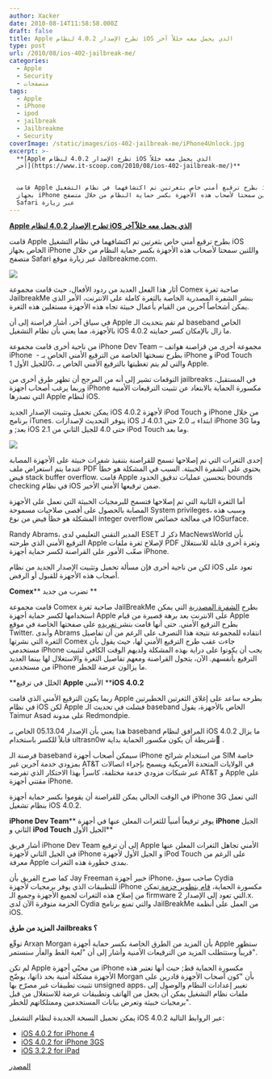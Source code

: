 ```yaml
---
author: Xacker
date: 2010-08-14T11:58:58.000Z
draft: false
title: Apple تطرح الإصدار 4.0.2 لنظام iOS الذي يحمل معه خللاً آخر
type: post
url: /2010/08/ios-402-jailbreak-me/
categories:
  - Apple
  - Security
  - متصفحات
tags:
  - Apple
  - iPhone
  - ipod
  - jailbreak
  - Jailbreakme
  - Security
coverImage: /static/images/ios-402-jailbreak-me/iPhone4Unlock.jpg
excerpt: >-
  **[Apple تطرح الإصدار 4.0.2 لنظام iOS الذي يحمل معه خللاً
  آخر](https://www.it-scoop.com/2010/08/ios-402-jailbreak-me/)**


  قامت Apple بطرح ترقيع أمني خاص بثغرتين تم اكتشافهما في نظام التشغيل iOS الخاص
  بجهاز iPhone واللتين سمحتا لأصحاب هذه الأجهزة بكسر حماية النظام من خلال متصفح
  Safari عبر زيارة
---
```

**[Apple تطرح الإصدار 4.0.2 لنظام iOS الذي يحمل معه خللاً آخر](https://www.it-scoop.com/2010/08/ios-402-jailbreak-me/)**

قامت Apple بطرح ترقيع أمني خاص بثغرتين تم اكتشافهما في نظام التشغيل iOS الخاص بجهاز iPhone واللتين سمحتا لأصحاب هذه الأجهزة بكسر حماية النظام من خلال متصفح Safari عبر زيارة موقع Jailbreakme.com.

![](/static/images/ios-402-jailbreak-me/iPhone4Unlock.jpg)

أثار هذا الفعل العديد من ردود الأفعال، حيث قامت مجموعة Comex صاحبة ثغرة JailbreakMe بنشر الشفرة المصدرية الخاصة بالثغرة كاملة على الانترنت، الأمر الذي يمكن أشخاصاً آخرين من القيام بأعمال خبيثة تجاه هذه الأجهزة مستغلين هذه الثغرة.

في سياق آخر، أشار قراصنة إلى أن Apple لم تقم بتحديث الـ baseband الخاص بالأجهزة، مما يعني بأن نظام التشغيل iOS 4.0.2 ما زال بالإمكان كسر حمايته.

من ناحية أخرى قامت مجموعة iPhone Dev Team – مجموعة أخرى من قراصنة هواتف iPhone  - بطرح نسختها الخاصة من الترقيع الأمني الخاص بـ iPhone و iPod Touch للجيل الأول 1G، والتي لم يتم تغطيتها بالترقيع الأمني الخاص بـ Apple.

التوقعات تشير إلى أنه من المرجح أن تظهر طرق أخرى من jailbreaks في المستقبل، وربما يرغب أصحاب أجهزة iPhone مكسورة الحماية بالابتعاد عن تثبيت الترقيعات الأمنية التي تصدرها Apple لنظام iOS.

يمكن تحميل وتثبيت الإصدار الجديد iOS 4.0.2 لأجهزة iPod Touch و iPhone من خلال برنامج iTunes. يتوفر التحديث لإصدارات iOS ابتداء بـ 2.0 حتى 4.0.1 لـ iPhone 3G وما بعد; و iOS 2.1 حتى 4.0 للجيل الثاني من iPod Touch وما بعد.

![](/static/images/ios-402-jailbreak-me/ios402.png)

إحدى الثغرات التي تم إصلاحها تسمح للقراصنة بتنفيذ شفرات خبيثة على الأجهزة المصابة عندما يتم استعراض ملف PDF يحتوي على الشفرة الخبيثة. السبب في المشكلة هو خطأ فيض stack buffer overflow. قامت Apple بتحسين عمليات تدقيق الحدود bounds checking في نظام iOS ضمن ترقيعها الأمني الأخير.

أما الثغرة الثانية التي تم إصلاحها فتسمح للبرمجيات الخبيثة التي تعمل على الأجهزة المصابة بالحصول على أقصى صلاحيات مسموحة System privileges، وسبب هذه المشكلة هو خطأ فيض من نوع integer overflow في معالجة خصائص IOSurface.

Randy Abrams، المدير التقني التعليمي لدى ESET ذكر لـ MacNewsWorld بأن الترقيع الأمني الذي طرحته Apple لإصلاح ثغرة ملفات PDF وثغرة أخرى قابلة للاستغلال صعّب الأمور على القراصنة لكسر حماية أجهزة iPhone.

لكن من ناحية أخرى فإن مسألة تحميل وتثبيت الإصدار الجديد من نظام iOS تعود على أصحاب هذه الأجهزة للقبول أو الرفض.

**Comex**\*\* تضرب من جديد \*\*

قامت مجموعة Comex صاحبة ثغرة JailBreakMe بطرح [الشفرة المصدرية](http://github.com/comex/star) التي يمكن استخدامها لكسر حماية أجهزة Apple على الانترنت بعد برهة قصيرة من قيام Apple بطرح الترقيع الأمني. حتى أنها قامت بنشر[ تغريده](http://twitter.com/comex/status/20918593762) على صفحتها الخاصة في موقع Twitter. وأبدى Abrams انتقاده للمجموعة نتيجة هذا التصرف على الرغم من أن تفاصيل الثغرة التي نشرتها Comex جاءت عقب طرح الترقيع الأمني لها، حيث يقول بأن مستخدمي iPhone يجب أن يكونوا على دراية بهذه المشكلة ولديهم الوقت الكافي لتثبيت الترقيع بأنفسهم. الآن، يتجول القراصنة ومعهم تفاصيل الثغرة والاستغلال لها بينما العديد من مستخدمي iPhone ما يزالون عرضة للخطر.

\*\*الخلل في ترقيع ****Apple**** الأمني \*\***iOS 4.0.2**

ربما يكون الترقيع الأمني الذي قامت Apple بطرحه ساعد على إغلاق الثغرتين الخطيرتين في نظام iOS لكن Apple فشلت في تحديث الـ baseband الخاص بالأجهزة، يقول Taimur Asad على مدونة Redmondpie.

هذا يعني بأن الإصدار 05.13.04 الخاص بـ baseband المرافق لنظام iOS 4.0.2 ما يزال قابلاً للكسر باستخدام ultrasn0w شريطة أن يكون مكسور الحماية بداية ً.

قرصنة الـ baseband سيمكن أصحاب أجهزة iPhone من استخدام شرائح SIM خاصة بمزودي خدمة آخرين غير AT\&T في الولايات المتحدة الأمريكية ويسمح بإجراء اتصالات عبر شبكات مزودي خدمة مختلفة، كاسراً بهذا الاحتكار الذي تفرضه AT\&T و Apple على مقتني أجهزة iPhone.

في الوقت الحالي يمكن للقراصنة أن يقوموا بكسر حماية أجهزة iPhone 3G التي تعمل بنظام تشغيل iOS 4.0.2.

**iPhone Dev Team**\*\* يوفر ترقيعاً أمنياً للثغرات المعلن عنها في أجهزة ****iPhone**** الجيل الثاني و ****iPod Touch**** الجيل الأول\*\*

أشار فريق iPhone Dev Team إلى أن ترقيع Apple الأمني تجاهل الثغرات المعلن عنها في الجيل الثاني لأجهزة iPhone و الجيل الأول لأجهزة iPod Touch على الرغم من معرفة Apple بمدى خطورة هذه الثغرات.

كما صرح الفريق بأن Jay Freeman خبير أجهزة iPhone، صاحب سوق Cydia للتطبيقات الذي يوفر برمجيات لأجهزة iPhone مكسورة الحماية، [قام بتطوير حزمة ](http://modmyi.com/cydia/com.saurik.iphone.cve-2010-1797)تمكن من إصلاح هذه الثغرات لجميع الأجهزة وجميع الـ firmware التي تعود إلى الإصدار 2.x. الحزمة متوفرة الآن لدى Cydia والتي تمنع برنامج JailBreakMe من العمل على أنظمة iOS.

**المزيد من طرق ****Jailbreaks**** ؟**

توقّع Arxan Morgan بأن المزيد من الطرق الخاصة بكسر حماية أجهزة Apple ستظهر قريباً وستتطلب المزيد من الترقيعات الأمنية وأشار إلى أن "لعبة القط والفأر ستستمر".

لم تكن Apple من محبّي أجهزة iPhone مكسورة الحماية قط; حيث أنها تعتبر هذه الأجهزة مشكلة أمنية بحد ذاتها، يوضّح Morgan بأن "كون أصحاب الأجهزة قادرين على تثبيت تطبيقات غير مصرّح بها unsigned apps، تغيير إعدادات النظام والوصول إلى ملفات نظام التشغيل يمكن أن يجعل من الهاتف وتطبيقات عرضة للاستغلال من قبل برمجيات خبيثة وتعرض بيانات المستخدمين وممتلكاتهم للخطر".

يمكن تحميل النسخة الجديدة لنظام التشغيل iOS 4.0.2 عبر الروابط التالية:

-   [iOS 4.0.2 for iPhone 4](http://appldnld.apple.com/iPhone4/061-8807.20100811.3Edre/iPhone3,1\_4.0.2\_8A400\_Restore.ipsw)
-   [iOS 4.0.2 for iPhone 3GS](http://appldnld.apple.com/iPhone4/061-8805.20100811.Dcr4e/iPhone2,1\_4.0.2\_8A400\_Restore.ipsw)
-   [iOS 3.2.2 for iPad](http://appldnld.apple.com/iPad/061-8801.20100811.CvfR5/iPad1,1\_3.2.2\_7B500\_Restore.ipsw)

[المصدر](http://www.technewsworld.com/story/iOS-Patch-Draws-Fast-Action-From-Jailbreakers-70613.html?wlc=1281778163)

